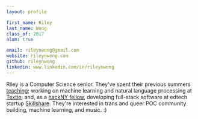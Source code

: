 ```yaml
---
layout: profile

first_name: Riley
last_name: Wong
class_of: 2017
alum: true

email: rileynwong@gmail.com
website: rileynwong.com
github: rileynwong
linkedin: www.linkedin.com/in/rileynwong
---
```


Riley is a Computer Science senior. They've spent their previous summers [teaching](www.hackthehood.org); working on machine learning and natural language processing at [Textio](https://textio.com); and, as a [hackNY fellow](http://hackny.org/), developing full-stack software at edtech startup [Skillshare](https://www.skillshare.com/). They're interested in trans and queer POC community building, machine learning, and music. :)
